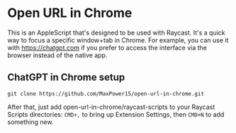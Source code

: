 # Open URL in Chrome

This is an AppleScript that's designed to be used with Raycast. It's a quick way to focus a specific window+tab in Chrome. For example, you can use it with https://chatgpt.com if you prefer to access the interface via the browser instead of the native app.

## ChatGPT in Chrome setup

```
git clone https://github.com/MaxPower15/open-url-in-chrome.git
```

After that, just add open-url-in-chrome/raycast-scripts to your Raycast Scripts directories: `CMD+,` to bring up Extension Settings, then `CMD+N` to add something new.

